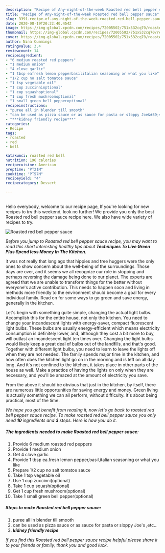```yaml
---
description: "Recipe of Any-night-of-the-week Roasted red bell pepper sauce"
title: "Recipe of Any-night-of-the-week Roasted red bell pepper sauce"
slug: 3391-recipe-of-any-night-of-the-week-roasted-red-bell-pepper-sauce
date: 2020-08-19T20:22:40.454Z
image: https://img-global.cpcdn.com/recipes/72005502/751x532cq70/roasted-red-bell-pepper-sauce-recipe-main-photo.jpg
thumbnail: https://img-global.cpcdn.com/recipes/72005502/751x532cq70/roasted-red-bell-pepper-sauce-recipe-main-photo.jpg
cover: https://img-global.cpcdn.com/recipes/72005502/751x532cq70/roasted-red-bell-pepper-sauce-recipe-main-photo.jpg
author: Nina Cummings
ratingvalue: 3.4
reviewcount: 14
recipeingredient:
- "6 medium roasted red peppers"
- "1 medium onion"
- "4 clove garlic"
- "1 tbsp eafresh lemon pepperbasilitalian seasoning or what you like"
- "1/2 cup no salt tomatoe sauce"
- "1 tsp vegetable oil"
- "1 cup zuccinnioptional"
- "1 cup squashoptional"
- "1 cup fresh mushroomoptional"
- "1 small green bell pepperoptional"
recipeinstructions:
- "puree all in blender till smooth"
- "can be used as pizza sauce or as sauce for pasta or sloppy Joe&#39;s ,etc..."
- "***kidney friendly recipe***"
categories:
- Recipe
tags:
- roasted
- red
- bell

katakunci: roasted red bell 
nutrition: 196 calories
recipecuisine: American
preptime: "PT21M"
cooktime: "PT57M"
recipeyield: "4"
recipecategory: Dessert

---
```

<br>
Hello everybody, welcome to our recipe page, If you're looking for new recipes to try this weekend, look no further! We provide you only the best Roasted red bell pepper sauce recipe here. We also have wide variety of recipes to try.
<br>


![Roasted red bell pepper sauce](https://img-global.cpcdn.com/recipes/72005502/751x532cq70/roasted-red-bell-pepper-sauce-recipe-main-photo.jpg)

<i>Before you jump to Roasted red bell pepper sauce recipe, you may want to read this short interesting healthy tips about 
<strong>Techniques To Live Green Plus Spend less Money In The Kitchen</strong>.</i>
</br>

It was not really that long ago that hippies and tree huggers were the only ones to show concern about the well-being of the surroundings. Those days are over, and it seems we all recognize our role in stopping and perhaps reversing the damage being done to our planet. The experts are agreed that we are unable to transform things for the better without everyone's active contribution. This needs to happen soon and living in methods more friendly to the environment should become a goal for every individual family. Read on for some ways to go green and save energy, generally in the kitchen.

Let's begin with something quite simple, changing the actual light bulbs. Accomplish this for the entire house, not only the kitchen. You need to change your incandescent lights with energy-saver, compact fluorescent light bulbs. These bulbs are usually energy-efficient which means electricity consumption is definitely lower, and, although they cost a bit more to buy, will outlast an incandescent light ten times over. Changing the light bulbs would likely keep a great deal of bulbs out of the landfills, and that's good. Together with different light bulbs, you need to learn to leave the lights off when they are not needed. The family spends major time in the kitchen, and how often does the kitchen light go on in the morning and is left on all day long. And it's not confined to the kitchen, it takes place in other parts of the house as well. Make a practice of having the lights on only when they are necessary, and you'll be amazed at the amount of electricity you save.

From the above it should be obvious that just in the kitchen, by itself, there are numerous little opportunities for saving energy and money. Green living is actually something we can all perform, without difficulty. It's about being practical, most of the time.


<i>We hope you got benefit from reading it, now let's go back to roasted red bell pepper sauce recipe. To make roasted red bell pepper sauce you only need <strong>10</strong> ingredients and <strong>3</strong> steps. Here is how you do it.
</i>

##### The ingredients needed to make Roasted red bell pepper sauce:

1. Provide 6 medium roasted red peppers
1. Provide 1 medium onion
1. Get 4 clove garlic
1. Provide 1 tbsp ea.fresh lemon pepper,basil,italian seasoning or what you like
1. Prepare 1/2 cup no salt tomatoe sauce
1. Take 1 tsp vegetable oil
1. Use 1 cup zuccinni(optional)
1. Take 1 cup squash(optional)
1. Get 1 cup fresh mushroom(optional)
1. Take 1 small green bell pepper(optional)


##### Steps to make Roasted red bell pepper sauce:

1. puree all in blender till smooth
1. can be used as pizza sauce or as sauce for pasta or sloppy Joe&#39;s ,etc...
1. ***kidney friendly recipe***


<i>If you find this Roasted red bell pepper sauce recipe helpful please share it to your friends or family, thank you and good luck.</i>
